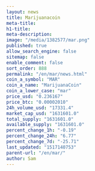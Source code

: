 ```yaml
---
layout: news
title: Marijuanacoin
meta-title: 
h1-title: 
meta-description: 
image: "/media/1382577/mar.png"
published: true
allow_search_engine: false
sitemap: false
enable_comment: false
sort_order: 888
permalink: "/en/mar/news.html"
coin_a_symbol: "MAR"
coin_a_name: "MarijuanaCoin"
coin_a_lower_case: "mar"
price_usd: "0.236167"
price_btc: "0.00002010"
24h_volume_usd: "17331.4"
market_cap_usd: "1631601.0"
total_supply: "1631601.0"
available_supply: "1631601.0"
percent_change_1h: "-0.19"
percent_change_24h: "6.77"
percent_change_7d: "-25.71"
last_updated: "1517140753"
parent-url: "/en/mar/"
author: Sam
---
```


